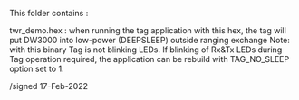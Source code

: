 This folder contains :

twr_demo.hex : when running the tag application with this hex, 
                the tag will put DW3000 into low-power (DEEPSLEEP) outside ranging exchange
				Note: with this binary Tag is not blinking LEDs. 
				If blinking of Rx&Tx LEDs during Tag operation required, the application can be rebuild 
				with TAG_NO_SLEEP option set to 1.


/signed
17-Feb-2022